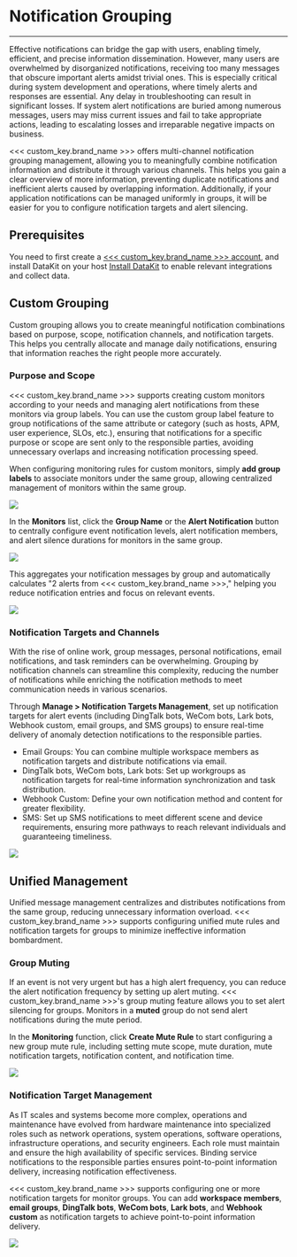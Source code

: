 # Notification Grouping
---

Effective notifications can bridge the gap with users, enabling timely, efficient, and precise information dissemination. However, many users are overwhelmed by disorganized notifications, receiving too many messages that obscure important alerts amidst trivial ones. This is especially critical during system development and operations, where timely alerts and responses are essential. Any delay in troubleshooting can result in significant losses. If system alert notifications are buried among numerous messages, users may miss current issues and fail to take appropriate actions, leading to escalating losses and irreparable negative impacts on business.

<<< custom_key.brand_name >>> offers multi-channel notification grouping management, allowing you to meaningfully combine notification information and distribute it through various channels. This helps you gain a clear overview of more information, preventing duplicate notifications and inefficient alerts caused by overlapping information. Additionally, if your application notifications can be managed uniformly in groups, it will be easier for you to configure notification targets and alert silencing.

## Prerequisites

You need to first create a [<<< custom_key.brand_name >>> account](https://www.guance.com), and install DataKit on your host [Install DataKit](../../datakit/datakit-install.md) to enable relevant integrations and collect data.

## Custom Grouping

Custom grouping allows you to create meaningful notification combinations based on purpose, scope, notification channels, and notification targets. This helps you centrally allocate and manage daily notifications, ensuring that information reaches the right people more accurately.

### Purpose and Scope

<<< custom_key.brand_name >>> supports creating custom monitors according to your needs and managing alert notifications from these monitors via group labels. You can use the custom group label feature to group notifications of the same attribute or category (such as hosts, APM, user experience, SLOs, etc.), ensuring that notifications for a specific purpose or scope are sent only to the responsible parties, avoiding unnecessary overlaps and increasing notification processing speed.

When configuring monitoring rules for custom monitors, simply **add group labels** to associate monitors under the same group, allowing centralized management of monitors within the same group.

![](../img/5.inform_group_1.png)

In the **Monitors** list, click the **Group Name** or the **Alert Notification** button to centrally configure event notification levels, alert notification members, and alert silence durations for monitors in the same group.

![](../img/5.inform_group_2.png)

This aggregates your notification messages by group and automatically calculates "2 alerts from <<< custom_key.brand_name >>>," helping you reduce notification entries and focus on relevant events.

![](../img/5.inform_group_3.png)

### Notification Targets and Channels

With the rise of online work, group messages, personal notifications, email notifications, and task reminders can be overwhelming. Grouping by notification channels can streamline this complexity, reducing the number of notifications while enriching the notification methods to meet communication needs in various scenarios.

Through **Manage > Notification Targets Management**, set up notification targets for alert events (including DingTalk bots, WeCom bots, Lark bots, Webhook custom, email groups, and SMS groups) to ensure real-time delivery of anomaly detection notifications to the responsible parties.

- Email Groups: You can combine multiple workspace members as notification targets and distribute notifications via email.
- DingTalk bots, WeCom bots, Lark bots: Set up workgroups as notification targets for real-time information synchronization and task distribution.
- Webhook Custom: Define your own notification method and content for greater flexibility.
- SMS: Set up SMS notifications to meet different scene and device requirements, ensuring more pathways to reach relevant individuals and guaranteeing timeliness.

![](../img/5.inform_group_4.png)

## Unified Management

Unified message management centralizes and distributes notifications from the same group, reducing unnecessary information overload. <<< custom_key.brand_name >>> supports configuring unified mute rules and notification targets for groups to minimize ineffective information bombardment.

### Group Muting

If an event is not very urgent but has a high alert frequency, you can reduce the alert notification frequency by setting up alert muting. <<< custom_key.brand_name >>>'s group muting feature allows you to set alert silencing for groups. Monitors in a **muted** group do not send alert notifications during the mute period.

In the **Monitoring** function, click **Create Mute Rule** to start configuring a new group mute rule, including setting mute scope, mute duration, mute notification targets, notification content, and notification time.

![](../img/5.inform_group_5.png)

### Notification Target Management

As IT scales and systems become more complex, operations and maintenance have evolved from hardware maintenance into specialized roles such as network operations, system operations, software operations, infrastructure operations, and security engineers. Each role must maintain and ensure the high availability of specific services. Binding service notifications to the responsible parties ensures point-to-point information delivery, increasing notification effectiveness.

<<< custom_key.brand_name >>> supports configuring one or more notification targets for monitor groups. You can add **workspace members**, **email groups**, **DingTalk bots**, **WeCom bots**, **Lark bots**, and **Webhook custom** as notification targets to achieve point-to-point information delivery.

![](../img/5.inform_group_6.png)